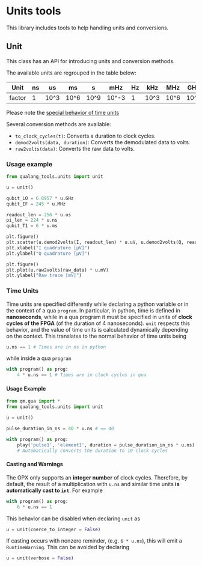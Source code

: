 # Units tools
This library includes tools to help handling units and conversions.

## Unit
This class has an API for introducing units and conversion methods.

The available units are regrouped in the table below:

| Unit   | ns  | us   | ms   | s    | mHz   | Hz  | kHz | MHz  | GHz  | uV    | mV  | V   |
|--------|-----|------|------|------|-------|-----|-----|------|------|-------|-----|-----|
| factor | 1   | 10^3 | 10^6 | 10^9 | 10^-3 | 1   | 10^3| 10^6 | 10^9 | 10^-6 | 10^-3 | 1   |

Please note the [special behavior of time units](#time-units)

Several conversion methods are available:
- `to_clock_cycles(t)`: Converts a duration to clock cycles.
- `demod2volts(data, duration)`: Converts the demodulated data to volts.
- `raw2volts(data)`: Converts the raw data to volts.

### Usage example

 
```python
from qualang_tools.units import unit

u = unit()

qubit_LO = 6.8957 * u.GHz
qubit_IF = 245 * u.MHz

readout_len = 256 * u.us
pi_len = 224 * u.ns
qubit_T1 = 6 * u.ms

plt.figure()
plt.scatter(u.demod2volts(I, readout_len) * u.uV, u.demod2volts(Q, readout_len)* u.uV)
plt.xlabel("I quadrature [µV]")
plt.ylabel("Q quadrature [µV]")

plt.figure()
plt.plot(u.raw2volts(raw_data) * u.mV)
plt.ylabel("Raw trace [mV]")
```

### Time Units

Time units are specified differently while declaring a python variable or in the context of a qua `program`. 
In particular, in python, time is defined in **nanoseconds**, while in a qua program it must be specified in units of **clock cycles of the FPGA** (of the duration of 4 nanoseconds).
`unit` respects this behavior, and the value of time units is calculated dynamically depending on the context.
This translates to the normal behavior of time units being

```python
u.ns == 1 # Times are in ns in python
```

while inside a qua `program`

```python
with program() as prog:
    4 * u.ns == 1 # Times are in clock cycles in qua
```

#### Usage Example

```python
from qm.qua import *
from qualang_tools.units import unit

u = unit()

pulse_duration_in_ns = 40 * u.ns # == 40

with program() as prog:
    play('pulse1', 'element1', duration = pulse_duration_in_ns * u.ns)
    # Automatically converts the duration to 10 clock cycles
```

#### Casting and Warnings

The OPX only supports an **integer number** of clock cycles. Therefore, by default, the result of a multiplication with `u.ns` and similar time units **is automatically cast to `int`**.
For example

```python
with program() as prog:
    6 * u.ns == 1
```

This behavior can be disabled when declaring `unit` as

```python
u = unit(coerce_to_integer = False)
```

If casting occurs with nonzero reminder, (e.g. `6 * u.ns`), this will emit a `RuntimeWarning`. This can be avoided by declaring

```python
u = unit(verbose = False)
```
